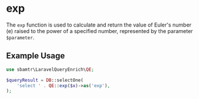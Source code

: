 # exp

The `exp` function is used to calculate and return the value of Euler's number (e) raised to the power of a specified
number, represented by the parameter `$parameter`.

## Example Usage

```php
use sbamtr\LaravelQueryEnrich\QE;

$queryResult = DB::selectOne(
    'select ' . QE::exp($x)->as('exp'),
);
```